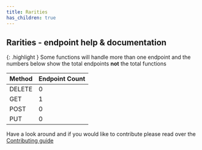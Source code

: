 ```yaml
---
title: Rarities
has_children: true
---
```


## Rarities - endpoint help & documentation

{: .highlight }
Some functions will handle more than one endpoint and the numbers below show the total endpoints **not** the total functions

| **Method** | **Endpoint Count**  |
|------------|---------------------|
| DELETE     | 0       |
| GET        | 1          |
| POST       | 0         |
| PUT        | 0          |

Have a look around and if you would like to contribute please read over the [Contributing guide](https://github.com/Celerium/PokemonTCG-PowerShellWrapper/blob/main/.github/CONTRIBUTING.md)
